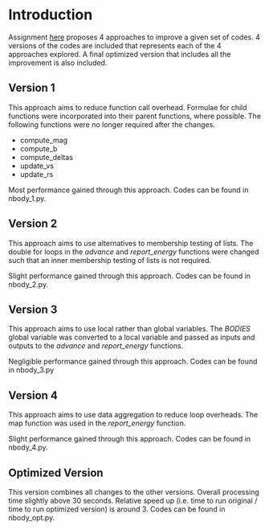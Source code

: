 
# Introduction

Assignment [here](https://nyu-cds.github.io/courses/assignments/advanced-3/) proposes 4 approaches to improve a given set of codes. 4 versions of the codes are included that represents each of the 4 approaches explored. A final optimized version that includes all the improvement is also included.

## Version 1

This approach aims to reduce function call overhead. Formulae for child functions were incorporated into their parent functions, where possible. The following functions were no longer required after the changes.
* compute_mag
* compute_b
* compute_deltas
* update_vs
* update_rs

Most performance gained through this approach. Codes can be found in nbody_1.py.

## Version 2

This approach aims to use alternatives to membership testing of lists. The double for loops in the *advance* and *report_energy* functions were changed such that an inner membership testing of lists is not required. 

Slight performance gained through this approach. Codes can be found in nbody_2.py.

## Version 3

This approach aims to use local rather than global variables. The *BODIES* global variable was converted to a local variable and passed as inputs and outputs to the *advance* and *report_energy* functions. 

Negligible performance gained through this approach. Codes can be found in nbody_3.py

## Version 4

This approach aims to use data aggregation to reduce loop overheads. The map function was used in the *report_energy* function. 

Slight performance gained through this approach. Codes can be found in nbody_4.py.

## Optimized Version

This version combines all changes to the other versions. Overall processing time slightly above 30 seconds. Relative speed up (i.e. time to run original / time to run optimized version) is around 3. Codes can be found in nbody_opt.py.

